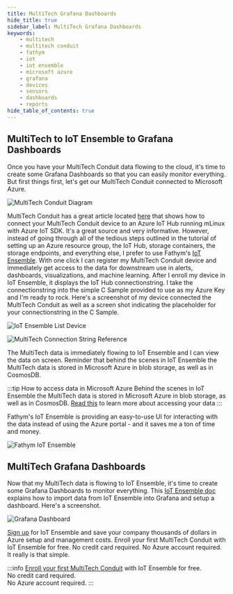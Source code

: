 ```yaml
---
title: MultiTech Grafana Dashboards
hide_title: true
sidebar_label: MultiTech Grafana Dashboards
keywords:
    - multitech
    - multitech conduit
    - fathym
    - iot
    - iot ensemble
    - microsoft azure
    - grafana
    - devices
    - sensors
    - dashboards
    - reports
hide_table_of_contents: true
---
```


## MultiTech to IoT Ensemble to Grafana Dashboards

Once you have your MultiTech Conduit data flowing to the cloud, it's time to create some Grafana Dashboards so that you can easily monitor everything. But first things first, let's get our MultiTech Conduit connected to Microsoft Azure.

![MultiTech Conduit Diagram](https://www.fathym.com/iot/img/screenshots/MT_Conduit_Schematic_Diagram.png)

MultiTech Conduit has a great article located [here](https://github.com/Azure/azure-iot-device-ecosystem/blob/master/get_started/mlinux-multiconnect-conduit-c.md)  that shows how to connect your MultiTech Conduit device to an Azure IoT Hub running mLinux with Azure IoT SDK.  It's a great source and very informative. However, instead of going through all of the tedious steps outlined in the tutorial of setting up an Azure resource group, the IoT Hub, storage containers, the storage endpoints, and everything else, I prefer to use Fathym's [IoT Ensemble](https://www.iot-ensemble.com). With one click I can register my MultiTech Conduit device and immediately get access to the data for downstream use in alerts, dashboards, visualizations, and machine learning. After I enroll my device in IoT Ensemble, it displays the IoT Hub connectionstring. I take the connectionstring into the simple C Sample provided to use as my Azure Key and I'm ready to rock. Here's a screenshot of my device connected the MultiTech Conduit as well as a screen shot indicating the placeholder for your connectionstring in the C Sample.

![IoT Ensemble List Device](https://www.fathym.com/iot/img/screenshots/MultiTech-Connected-Devices.png)

![MultiTech Connection String Reference](https://www.fathym.com/iot/img/screenshots/MultiTech-Connectionstring-Reference.png)

The MultiTech data is immediately flowing to IoT Ensemble and I can view the data on screen. Reminder that behind the scenes in IoT Ensemble the MultiTech data is stored in Microsoft Azure in blob storage, as well as in CosmosDB.  

:::tip How to access data in Microsoft Azure
Behind the scenes in IoT Ensemble the MultiTech data is stored in Microsoft Azure in blob storage, as well as in CosmosDB. [Read this](https://www.fathym.com/iot/docs/getting-started/connecting-downstream) to learn more about accessing your data
:::

Fathym's IoT Ensemble is providing an easy-to-use UI for interacting with the data instead of using the Azure portal - and it saves me a ton of time and money.

![Fathym IoT Ensemble](https://www.fathym.com/iot/img/screenshots/MultiTech-Dashboard.png)

## MultiTech Grafana Dashboards

Now that my MultiTech data is flowing to IoT Ensemble, it's time to create some Grafana Dashboards to monitor everything. This [IoT Ensemble doc](https://www.fathym.com/iot/docs/devs/storage/grafana) explains how to import data from IoT Ensemble into Grafana and setup a dashboard. Here's a screenshot.

![Grafana Dashboard](https://www.fathym.com/iot/img/screenshots/MultiTech-Grafana-Dashboard.png)

[Sign up](https://www.fathym.com/iot/dashboard) for IoT Ensemble and save your company thousands of dollars in Azure setup and management costs. Enroll your first MultiTech Conduit with IoT Ensemble for free. No credit card required. No Azure account required. It really is that simple.

:::info
[Enroll your first MultiTech Conduit](https://www.fathym.com/iot/dashboard) with IoT Ensemble for free.  
No credit card required.  
No Azure account required.
:::